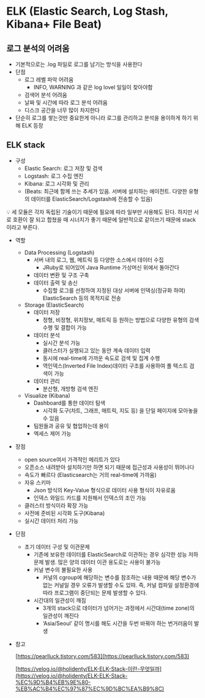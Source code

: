 # ELK (Elastic Search, Log Stash, Kibana+ File Beat)

## 로그 분석의 어려움

- 기본적으로는 .log 파일로 로그를 남기는 방식을 사용한다
- 단점
    - 로그 레벨 파악 어려움
        - INFO, WARNING 과 같은 log lovel 일일이 찾아야함
    - 검색어 분석 어려움
    - 날짜 및 시간에 따라 로그 분석 어려움
    - 디스크 공간을 너무 많이 차지한다
- 단순히 로그를 쌓는것만 중요한게 아니라 로그를 관리하고 분석을 용이하게 하기 위해 ELK 등장

## ELK stack

- 구성
    - Elastic Search: 로그 저장 및 검색
    - Logstash: 로그 수집 엔진
    - Kibana: 로그 시각화 및 관리
    - (Beats: 최근에 함께 쓰는 추세가 있음. 서버에 설치하는 에이전트. 다양한 유형의 데이터를 ElasticSearch/Logstash에 전송할 수 있음)

<aside>
💡 세 모듈은 각자 독립된 기술이기 때문에 필요에 따라 일부만 사용해도 된다. 하지만 서로 호환이  잘 되고 합쳤을 때 시너지가 좋기 때문에 일반적으로 같이쓰기 때문에 stack이라고 부른다.

</aside>

- 역할
    - Data Processing (Logstash)
        - 서버 내의 로그, 웹, 메트릭 등 다양한 소스에서 데이터 수집
            - JRuby로 되어있어 Java Runtime 가상머신 위에서 돌아간다
        - 데이터 변환 및 구조 구축
        - 데이터 출력 및 송신
            - 수집할 로그를 선정하여 지정된 대상 서버에 인덱싱(정규화 하여) ElasticSearch 등의 목적지로 전송
    - Storage (ElasticSearch)
        - 데이터 저장
            - 정형, 비정형, 위치정보, 매트릭 등 원하는 방법으로 다양한 유형의 검색 수행 및 결합이 가능
        - 데이터 분석
            - 실시간 분석 가능
            - 클러스터가 실행되고 있는 동안 계속 데이터 입력
            - 동시에 real-time에 가까운 속도로 검색 및 집계 수행
            - 역인덱스(Inverted File Index)데이터 구조를 사용하여 풀 텍스트 검색이 가능
        - 데이터 관리
            - 분산형, 개방형 검색 엔진
    - Visualize (Kibana)
        - Dashboard를 통한 데이터 탐색
            - 시각화 도구(차트, 그래프, 매트릭, 지도 등) 을 단일 페이지에 모아놓을 수 있음
        - 팀원들과 공유 및 협업하는데 용이
        - 엑세스 제어 가능
- 장점
    - open source여서 가격적인 메리트가 있다
    - 오픈소스 내려받아 설치하기만 하면 되기 때문에 접근성과 사용성이 뛰어나다
    - 속도가 빠르다 (Elasticsearch는 거의 real-time에 가까움)
    - 자유 스키마
        - Json 방식의 Key-Value 형식으로 데이터 사용 형식이 자유로움
        - 인덱스 와일드 카드를 지원해서 인덱스의 조인 가능
    - 클러스터 방식이라 확장 가능
    - 사전에 준비된 시각화 도구(Kibana)
    - 실시간 데이터 처리 가능
- 단점
    - 초기 데이터 구성 및 이관문제
        - 기존에 보유한 데이터를 ElasticSearch로 이관하는 경우 심각한 성능 저하 문제 발생. 많은 양의 데이터 이관 용도로는 사용이 불가능
        - 커널 변수의 불필요한 사용
            - 커널의 cgroup에 해당하는 변수를 참조하는 내용 때문에 해당 변수가 없는 커널일 경우 오류가 발생할 수도 있따. 즉, 커널 컴파일 설정환경에 따라 프로그램이 중단되는 문제 발생할 수 있다.
        - 시간대의 일관성이 깨짐
            - 3개의 stack으로 데이터가 넘어가는 과정에서 시간대(time zone)의 일관성이 깨진다
            - ‘Asia/Seoul’ 같이 명시를 해도 시간을 두번 바꿔야 하는 번거러움이 발생

- 참고

  [https://pearlluck.tistory.com/583](https://pearlluck.tistory.com/583)

  [https://velog.io/@holidenty/ELK-ELK-Stack-이란-무엇일까](https://velog.io/@holidenty/ELK-ELK-Stack-%EC%9D%B4%EB%9E%80-%EB%AC%B4%EC%97%87%EC%9D%BC%EA%B9%8C)